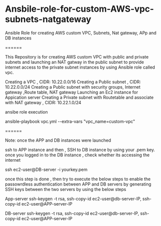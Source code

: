 # Ansbile-role-for-custom-AWS-vpc-subnets-natgateway
Ansible Role for  creating AWS custom VPC, Subnets, Nat gateway, APp and DB instances 

======

This Repository is for creating AWS custom VPC with public and private subnets and launching an NAT gatway in the public subnet to provide internet access to the private subnet instances by using Ansible role called vpc.

Creating a VPC , CIDR: 10.22.0.0/16
Creating a Public subnet , CIDR: 10.22.0.0/24
Creating a Public subnet with security groups, Internet gateway ,Route table, NAT gateway
Launching an Ec2 instance for Appication server
Creating a Private subnet with Routetable and associate with NAT gateway , CIDR: 10.22.1.0/24

ansibe role  execution

ansible-playbook vpc.yml --extra-vars "vpc_name=custom-vpc"

======

Note: once the APP and DB instances were launched

ssh to APP instance and then , SSH to DB instance by using your .pem key. once you logged in to the DB instance , check whether its accessing the internet

ssh ec2-user@DB-server -i yourkey.pem

once this step is done , then try to execute the below steps to enable the passowrdless authentication between APP and DB servers by generating SSH keys between the two servers by using the below steps

App-server
ssh-keygen -t rsa, ssh-copy-id ec2-user@db-server-IP, ssh-copy-id ec2-user@APP-server-IP

DB-server
ssh-keygen -t rsa, ssh-copy-id ec2-user@db-server-IP, ssh-copy-id ec2-user@APP-server-IP

